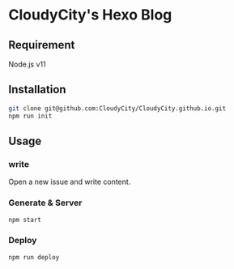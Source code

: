
# CloudyCity's Hexo Blog

## Requirement

Node.js v11

## Installation

```bash
git clone git@github.com:CloudyCity/CloudyCity.github.io.git
npm run init
```

## Usage

### write

Open a new issue and write content.

### Generate & Server

```bash
npm start
```

### Deploy

```bash
npm run deploy
```
